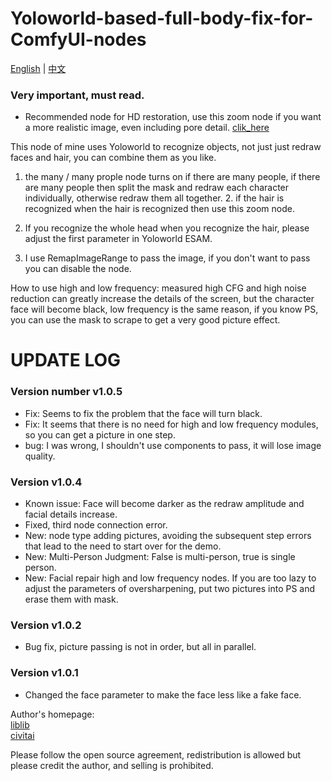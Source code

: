 # Yoloworld-based-full-body-fix-for-ComfyUI-nodes

[English](/README.md) | [中文](/README.zh.md)

### Very important, must read.

- Recommended node for HD restoration, use this zoom node if you want a more realistic image, even including pore detail. [clik_here](https://openart.ai/workflows/seven947/1minute-8k-upscale/1IPTks1gL7v0EPmvsMcx)

This node of mine uses Yoloworld to recognize objects, not just just redraw faces and hair, you can combine them as you like.

1. the many / many prople node turns on if there are many people, if there are many people then split the mask and redraw each character individually, otherwise redraw them all together. 2. if the hair is recognized when the hair is recognized then use this zoom node.

2. If you recognize the whole head when you recognize the hair, please adjust the first parameter in Yoloworld ESAM.

3. I use RemapImageRange to pass the image, if you don't want to pass you can disable the node.

How to use high and low frequency: measured high CFG and high noise reduction can greatly increase the details of the screen, but the character face will become black, low frequency is the same reason, if you know PS, you can use the mask to scrape to get a very good picture effect.

# UPDATE LOG

### Version number v1.0.5
- Fix: Seems to fix the problem that the face will turn black.
- Fix: It seems that there is no need for high and low frequency modules, so you can get a picture in one step.
- bug: I was wrong, I shouldn't use components to pass, it will lose image quality.

### Version v1.0.4
- Known issue: Face will become darker as the redraw amplitude and facial details increase.
- Fixed, third node connection error.
- New: node type adding pictures, avoiding the subsequent step errors that lead to the need to start over for the demo.
- New: Multi-Person Judgment: False is multi-person, true is single person.
- New: Facial repair high and low frequency nodes. If you are too lazy to adjust the parameters of oversharpening, put two pictures into PS and erase them with mask.

### Version v1.0.2
- Bug fix, picture passing is not in order, but all in parallel.

### Version v1.0.1
- Changed the face parameter to make the face less like a fake face.

Author's homepage:  
[liblib](https://www.liblib.art/userpage/c0e1c819d36c4bce9b077e04f9eaf693/publish/image)  
[civitai](https://civitai.com/user/1637083533489)  

Please follow the open source agreement, redistribution is allowed but please credit the author, and selling is prohibited.
